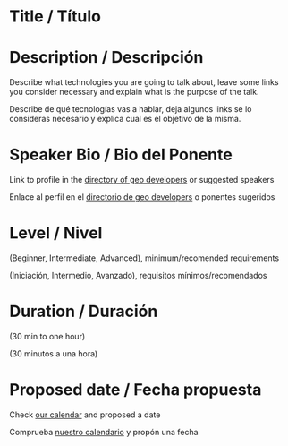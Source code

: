 # Title / Título

# Description / Descripción

Describe what technologies you are going to talk about, leave some links you consider necessary and explain what is the purpose of the talk.

Describe de qué tecnologías vas a hablar, deja algunos links se lo consideras necesario y explica cual es el objetivo de la misma.

# Speaker Bio / Bio del Ponente

Link to profile in the [directory of geo developers](http://geodevelopers.org/members/) or suggested speakers

Enlace al perfil en el [directorio de geo developers](http://geodevelopers.org/members/) o ponentes sugeridos

# Level / Nivel

(Beginner, Intermediate, Advanced), minimum/recomended requirements

(Iniciación, Intermedio, Avanzado), requisitos mínimos/recomendados

# Duration / Duración

(30 min to one hour)

(30 minutos a una hora)

# Proposed date / Fecha propuesta

Check [our calendar](https://www.meetup.com/es-ES/Geo-Developers/events/) and proposed a date

Comprueba [nuestro calendario](https://www.meetup.com/es-ES/Geo-Developers/events/) y propón una fecha
